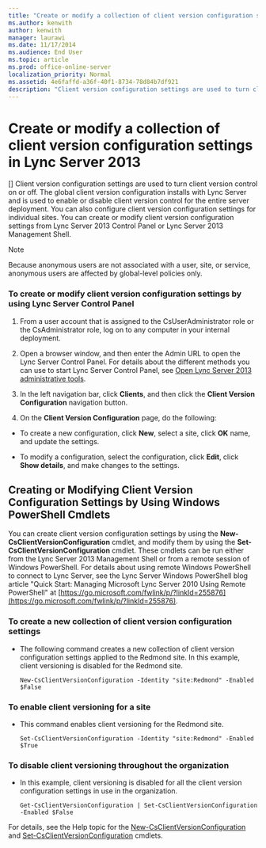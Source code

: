 ```yaml
---
title: "Create or modify a collection of client version configuration settings in Lync Server 2013"
ms.author: kenwith
author: kenwith
manager: laurawi
ms.date: 11/17/2014
ms.audience: End User
ms.topic: article
ms.prod: office-online-server
localization_priority: Normal
ms.assetid: 4e6faffd-a36f-40f1-8734-78d84b7df921
description: "Client version configuration settings are used to turn client version control on or off. The global client version configuration installs with Lync Server and is used to enable or disable client version control for the entire server deployment. You can also configure client version configuration settings for individual sites. You can create or modify client version configuration settings from Lync Server 2013 Control Panel or Lync Server 2013 Management Shell."
---
```


# Create or modify a collection of client version configuration settings in Lync Server 2013
[]
Client version configuration settings are used to turn client version control on or off. The global client version configuration installs with Lync Server and is used to enable or disable client version control for the entire server deployment. You can also configure client version configuration settings for individual sites. You can create or modify client version configuration settings from Lync Server 2013 Control Panel or Lync Server 2013 Management Shell.
  
> [!NOTE]
> Because anonymous users are not associated with a user, site, or service, anonymous users are affected by global-level policies only. 
  
### To create or modify client version configuration settings by using Lync Server Control Panel

1. From a user account that is assigned to the CsUserAdministrator role or the CsAdministrator role, log on to any computer in your internal deployment.
    
2. Open a browser window, and then enter the Admin URL to open the Lync Server Control Panel. For details about the different methods you can use to start Lync Server Control Panel, see [Open Lync Server 2013 administrative tools](open-lync-server-administrative-tools.md).
    
3. In the left navigation bar, click **Clients**, and then click the **Client Version Configuration** navigation button. 
    
4. On the **Client Version Configuration** page, do the following: 
    
  - To create a new configuration, click **New**, select a site, click **OK** name, and update the settings. 
    
  - To modify a configuration, select the configuration, click **Edit**, click **Show details**, and make changes to the settings.
    
## Creating or Modifying Client Version Configuration Settings by Using Windows PowerShell Cmdlets

You can create client version configuration settings by using the **New-CsClientVersionConfiguration** cmdlet, and modify them by using the **Set-CsClientVersionConfiguration** cmdlet. These cmdlets can be run either from the Lync Server 2013 Management Shell or from a remote session of Windows PowerShell. For details about using remote Windows PowerShell to connect to Lync Server, see the Lync Server Windows PowerShell blog article "Quick Start: Managing Microsoft Lync Server 2010 Using Remote PowerShell" at [https://go.microsoft.com/fwlink/p/?linkId=255876](https://go.microsoft.com/fwlink/p/?linkId=255876).
  
### To create a new collection of client version configuration settings

- The following command creates a new collection of client version configuration settings applied to the Redmond site. In this example, client versioning is disabled for the Redmond site.
    
  ```
  New-CsClientVersionConfiguration -Identity "site:Redmond" -Enabled $False
  ```

### To enable client versioning for a site

- This command enables client versioning for the Redmond site.
    
  ```
  Set-CsClientVersionConfiguration -Identity "site:Redmond" -Enabled $True
  ```

### To disable client versioning throughout the organization

- In this example, client versioning is disabled for all the client version configuration settings in use in the organization.
    
  ```
  Get-CsClientVersionConfiguration | Set-CsClientVersionConfiguration  -Enabled $False
  ```

For details, see the Help topic for the [New-CsClientVersionConfiguration](new-csclientversionconfiguration.md) and [Set-CsClientVersionConfiguration](set-csclientversionconfiguration.md) cmdlets. 
  

